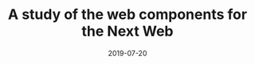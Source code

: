 ---
title: "A study of the web components for the Next Web"
collection: publications
redirect_to: /next-web/
redirect: /next-web/
excerpt: 'In this research I discuss possibilities of improving the world wide web such as decentralization of central authorities (like DNS and CAs) and
validity, security of information.'
date: 2019-07-20
venue: 'Budapest University of Technology'
paperurl: '/media/appnet.pdf'
citation: 'Najib Ghadri, Dr. Goldschmidt Balázs (2019). A study of the web components for the Next Web'
---
